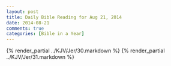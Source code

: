 ```yaml
---
layout: post
title: Daily Bible Reading for Aug 21, 2014
date: 2014-08-21
comments: true
categories: [Bible in a Year]
---
```

{% render_partial ../KJV/Jer/30.markdown %}
{% render_partial ../KJV/Jer/31.markdown %}
